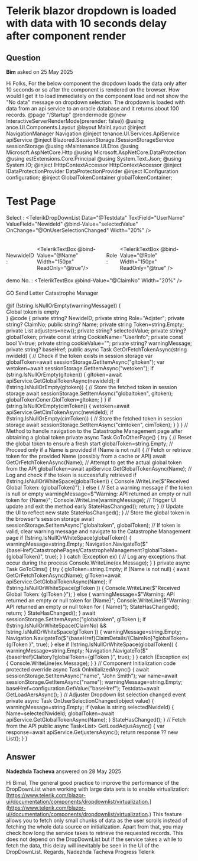 # Telerik blazor dropdown is loaded with data with 10 seconds delay after component render

## Question

**Bim** asked on 25 May 2025

Hi Folks, For the below component the dropdown loads the data only after 10 seconds or so after the component is rendered on the browser. How would I get it to load immediately on the component load and not show the "No data" message on dropdown selection. The dropdown is loaded with data from an api service to an oracle database and it returns about 100 records. @page "/Startup" @rendermode @(new InteractiveServerRenderMode(prerender: false)) @using ance.UI.Components.Layout @layout MainLayout @inject NavigationManager Navigation @inject tenance.UI.Services.ApiService apiService @inject Blazored.SessionStorage.ISessionStorageService sessionStorage @using sMaintenance.UI.Dtos @using Microsoft.AspNetCore.Http @using Microsoft.AspNetCore.DataProtection @using estExtensions.Core.Principal @using System.Text.Json; @using System.IO; @inject IHttpContextAccessor HttpContextAccessor @inject IDataProtectionProvider DataProtectionProvider @inject IConfiguration configuration; @inject GlobalTokenContainer globalTokenContainer; <h1> Test Page</h1> <label class="card-title">Select : </label> <TelerikDropDownList Data="@Testdata" TextField="UserName" ValueField="NewideId" @bind-Value="selectedValue" OnChange="@OnUserSelectionChanged" Width="20%" /> <br /> <br /><br /> <div style="display: flex; gap: 1rem; align-items: center;"> <div style="display: flex; align-items: center; gap: 0.5rem;"> <label class="card-title">NewwideID : </label> <TelerikTextBox @bind-Value="@Name" Width="150px" ReadOnly="@true"/> </div> <div style="display: flex; align-items: center; gap: 0.5rem;"> <label class="card-title">Role : </label> <TelerikTextBox @bind-Value="@Role" Width="150px" ReadOnly="@true" /> </div> </div> <br /> <div> <label class="card-title">demo No. : </label> <TelerikTextBox @bind-Value="@ClaimNo" Width="20%" /> </div> <br /> <div> <TelerikButton OnClick="@GoToClms" ThemeColor="@(ThemeConstants.Button.ThemeColor.Primary)">GO</TelerikButton> <TelerikButton>Send Letter</TelerikButton> <TelerikButton OnClick="@GoToOtherPage">Catastrophe Manager</TelerikButton> </div> <br /> @if (!string.IsNullOrEmpty(warningMessage)) { <div class="alert alert-danger">Global token is empty </div> } @code { private string? NewideID; private string Role="Adjster"; private string? ClaimNo; public string? Name; private string Token=string.Empty; private List<AdjerDto> adjusters=new(); private string? selectedValue; private string? globalToken; private const string CookieName="UserInfo"; private const bool V=true; private string cookieValue=""; private string? warningMessage; private string? baseHref; public async Task GetOrFetchTokenAsync(string nwideId) { // Check if the token exists in session storage var globalToken=await sessionStorage.GetItemAsync<string>("gltoken"); var wetoken=await sessionStorage.GetItemAsync<string>("wetoken"); if (string.IsNullOrEmpty(gltoken)) { gltoken=await apiService.GetGlobalTokenAsync(newideId); if (!string.IsNullOrEmpty(gltoken)) { // Store the fetched token in session storage await sessionStorage.SetItemAsync("globaltoken", gltoken); globalTokenConer.GlolToken=gltoken; } } if (string.IsNullOrEmpty(cimToken)) { wetoken=await apiService.GetCimTokenAsync(newideId); if (!string.IsNullOrEmpty(cimToken)) { // Store the fetched token in session storage await sessionStorage.SetItemAsync("cimtoken", cimToken); } } } // Method to handle navigation to the Catastrophe Management page after obtaining a global token private async Task GoToOtherPage() { try { // Reset the global token to ensure a fresh start globalToken=string.Empty; // Proceed only if a Name is provided if (Name is not null) { // Fetch or retrieve token for the provided Name (possibly from a cache or API) await GetOrFetchTokenAsync(Name); // Attempt to get the actual global token from the API globalToken=await apiService.GetGlobalTokenAsync(Name); // Log and check if the token is successfully retrieved if (!string.IsNullOrWhiteSpace(globalToken)) { Console.WriteLine($"Received Global Token: {globalToken}"); } else { // Set a warning message if the token is null or empty warningMessage=$"Warning: API returned an empty or null token for {Name}"; Console.WriteLine(warningMessage); // Trigger UI update and exit the method early StateHasChanged(); return; } // Update the UI to reflect new state StateHasChanged(); } // Store the global token in the browser's session storage await sessionStorage.SetItemAsync("globaltoken", globalToken); // If token is valid, clear warning message and navigate to the Catastrophe Management page if (!string.IsNullOrWhiteSpace(globalToken)) { warningMessage=string.Empty; Navigation.NavigateTo($"{baseHref}CatastrophePages/CatastropheManagement?globalToken={globalToken}", true); } } catch (Exception ex) { // Log any exceptions that occur during the process Console.WriteLine(ex.Message); } } private async Task GoToClms() { try { gloToken=string.Empty; if (Name is not null) { await GetOrFetchTokenAsync(Name); glToken=await apiService.GetGlobalTokenAsync(Name); if (!string.IsNullOrWhiteSpace(glToken )) { Console.WriteLine($"Received Global Token: {glToken }"); } else { warningMessage=$"Warning: API returned an empty or null token for {Name}"; Console.WriteLine($"Warning: API returned an empty or null token for { Name}"); StateHasChanged(); return; } StateHasChanged(); } await sessionStorage.SetItemAsync("globaltoken", glToken ); if (!string.IsNullOrWhiteSpace(ClaimNo) && !string.IsNullOrWhiteSpace(glToken )) { warningMessage=string.Empty; Navigation.NavigateTo($"{baseHref}ClaimDetails/{ClaimNo}?globalToken={glToken }", true); } else if (!string.IsNullOrWhiteSpace(globalToken)) { warningMessage=string.Empty; Navigation.NavigateTo($"{baseHref}Claitory?globalToken={glToken }", true); } } catch (Exception ex) { Console.WriteLine(ex.Message); } } // Component Initialization code protected override async Task OnInitializedAsync() { await sessionStorage.SetItemAsync("name", "John Smith"); var name=await sessionStorage.GetItemAsync<string>("name"); warningMessage=string.Empty; baseHref=configuration.GetValue<string>("baseHref"); Testdata=await GetLoadAersAsync(); } // Adjuster Dropdown list selection changed event private async Task OnUserSelectionChanged(object value) { warningMessage=string.Empty; if (value is string selectedNwideId) { Name=selectedNwideId; globalToken=await apiService.GetGlobalTokenAsync(Name); } StateHasChanged(); } // Fetch from the API public async Task<List<AdstrDto>> GetLoadAdjusAsync() { var response=await apiService.GetjustersAsync(); return response ?? new List<AdstrDto>(); } }

## Answer

**Nadezhda Tacheva** answered on 28 May 2025

Hi Bimal, The general good practice to improve the performance of the DropDownList when working with large data sets is to enable virtualization: [https://www.telerik.com/blazor-ui/documentation/components/dropdownlist/virtualization.](https://www.telerik.com/blazor-ui/documentation/components/dropdownlist/virtualization.) This feature allows you to fetch only small chunks of data as the user scrolls instead of fetching the whole data source on initialization. Apart from that, you may check how long the service takes to retrieve the requested records. This does not depend on the DropDownList but if the service takes a while to fetch the data, this delay will inevitably be seen in the UI of the DropDownList. Regards, Nadezhda Tacheva Progress Telerik
